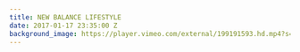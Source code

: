 ```yaml
---
title: NEW BALANCE LIFESTYLE
date: 2017-01-17 23:35:00 Z
background_image: https://player.vimeo.com/external/199191593.hd.mp4?s=c53e25081d6c230c2e26cc1031481893b63716ca&profile_id=174
---
```



